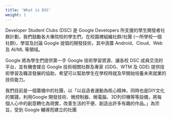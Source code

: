 ```yaml
---
title: 'What is DSC'
weight: 1
---
```


Developer Student Clubs (DSC) 是 Google Developers 所支援的學生開發者社群計劃，我們鼓勵各大專院校的學生們，在校園裡組織社群/社團 (一所學校一個社群)，學習及討論 Google 提倡的開發技術，其中涵蓋 Android、Cloud、Web 及 AI/ML 等領域。

Google 將為學生們提供第一手 Google 技術學習資源、讓各校 DSC 成員交流的平台，並有機會媒合 Google 技術相關社群及專家 (GDG、WTM 及 GDE) 提供技術學習及職涯發展的協助，希望可以幫助學生在學校時就及早開始培養未來就業的技術能力。 

我們目前是一個籌備中的社團，以「以自造者運動為核心精神，同時也是DIY文化的實踐，利用Google 開發技術、微控制器、微電腦、3D列印機等等設備，將每個人心中的創意轉化為現實，改善生活的不便、創造出許多有趣的作品。」為宗旨，受到 Google 輔導而建立的社團
